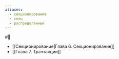 ```yaml
---
aliases:
  - секционирование
  - секц
  - распределенные
---
```


#🌳 
- [[Секционирование|Глава 6. Секционирование]]
- [[Глава 7. Транзакции]]
